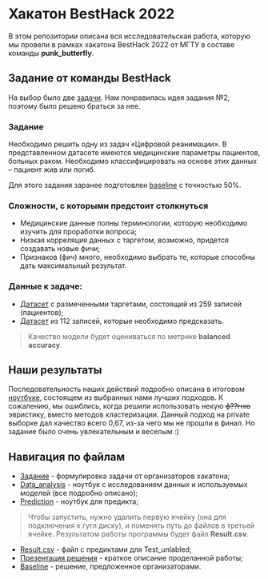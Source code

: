 # Хакатон BestHack 2022

В этом репозитории описана вся исследовательская работа, которую мы провели в рамках хакатона BestHack 2022 от МГТУ в составе команды **punk_butterfly**.

## Задание от команды BestHack

На выбор было две [задачи](https://github.com/PunkButterfly/Hackathon-BestHack/blob/master/%D0%97%D0%B0%D0%B4%D0%B0%D0%BD%D0%B8%D0%B5.pdf). Нам понравилась идея задания №2, поэтому было решено браться за нее.

### Задание

Необходимо решить одну из задач «Цифровой
реанимации». В представленном датасете имеются медицинские параметры
пациентов, больных раком. Необходимо классифицировать на основе этих
данных – пациент жив или погиб. 

Для этого задания заранее подготовлен [baseline](https://github.com/PunkButterfly/Hackathon-BestHack/blob/master/baseline.ipynb) с точностью 50%.

### Сложности, с которыми предстоит столкнуться

* Медицинские данные полны терминологии, которую необходимо изучить
для проработки вопроса;
* Низкая корреляция данных с таргетом, возможно, придется создавать новые
фичи;
* Признаков (фич) много, необходимо выбрать те, которые способны дать
максимальный результат.

### Данные к задаче:

* [Датасет](https://docs.google.com/spreadsheets/d/1VwH563kjcQmE3mYbplnnrnKcSY7xyLA7/edit?usp=sharing&ouid=112656509446736153199&rtpof=true&sd=true) с размеченными таргетами, состоящий из 259 записей (пациентов);
* [Датасет](https://docs.google.com/spreadsheets/d/1wAWWCQr5AvIpSkBbUAghzZiZI8RCidlI/edit?usp=sharing&ouid=112656509446736153199&rtpof=true&sd=true) из 112 записей, которые необходимо предсказать.

> Качество модели будет оцениваться по метрике __balanced accuracy__.

## Наши результаты

Последовательность наших действий подробно описана в итоговом [ноутбуке](https://github.com/PunkButterfly/Hackathon-BestHack/blob/master/data_analysis.ipynb), состоящем из выбранных нами лучших подходов. К сожалению, мы ошиблись, когда решили использовать некую ~~ф??гню~~ эвристику, вместо методов кластеризации. Данный подход на private выборке дал качество всего 0,67, из-за чего мы не прошли в финал. Но задание было очень увлекательным и веселым :)

## Навигация по файлам
* [Задание](https://github.com/PunkButterfly/Hackathon-BestHack/blob/master/%D0%97%D0%B0%D0%B4%D0%B0%D0%BD%D0%B8%D0%B5.pdf) - формулировка задачи от организаторов хакатона;
* [Data_analysis](https://github.com/PunkButterfly/Hackathon-BestHack/blob/master/data_analysis.ipynb) - ноутбук с исследованием данных и используемых моделей (все подробно описано);
* [Prediction](https://github.com/PunkButterfly/Hackathon-BestHack/blob/master/prediction.ipynb) - ноутбук для предикта;
> Чтобы запустить, нужно удалить первую ячейку (она для подключения к гугл диску), и поменять путь до файлов в третьей ячейке.
Результатом работы программы будет файл __Result.csv__.
* [Result.csv](https://github.com/PunkButterfly/Hackathon-BestHack/blob/master/result.csv) - файл с предиктами для Test_unlabled;
* [Презентация решения](https://github.com/PunkButterfly/Hackathon-BestHack/blob/master/%D0%9F%D1%80%D0%B5%D0%B7%D0%B5%D0%BD%D1%82%D0%B0%D1%86%D0%B8%D1%8F%20%D1%80%D0%B5%D1%88%D0%B5%D0%BD%D0%B8%D1%8F.pdf) - краткое описание проделанной работы;
* [Baseline](https://github.com/PunkButterfly/Hackathon-BestHack/blob/master/baseline.ipynb) - решение, предложенное организаторами.
